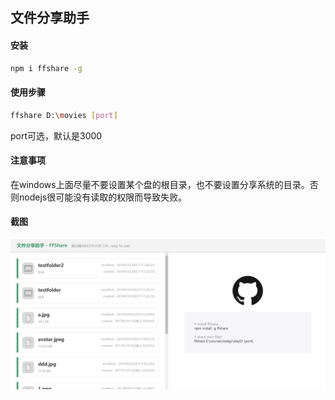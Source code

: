 ## 文件分享助手

#### 安装
```bash
npm i ffshare -g
```

#### 使用步骤
```bash
ffshare D:\movies [port]
```
port可选，默认是3000

#### 注意事项
在windows上面尽量不要设置某个盘的根目录，也不要设置分享系统的目录。否则nodejs很可能没有读取的权限而导致失败。

#### 截图
 ![demo](/screenshot/demo.jpg)